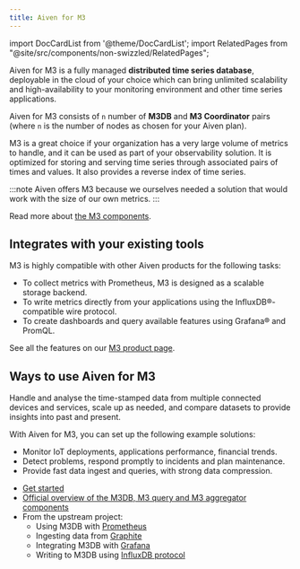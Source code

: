 ```yaml
---
title: Aiven for M3
---
```


import DocCardList from '@theme/DocCardList';
import RelatedPages from "@site/src/components/non-swizzled/RelatedPages";

Aiven for M3 is a fully managed **distributed time series database**, deployable in the cloud of your choice which can bring unlimited scalability and high-availability to your monitoring environment and other time series applications.

Aiven for M3 consists of `n` number of **M3DB** and **M3 Coordinator**
pairs (where `n` is the number of nodes as chosen for your Aiven plan).

M3 is a great choice if your organization has a very large volume of
metrics to handle, and it can be used as part of your observability
solution. It is optimized for storing and serving time series through
associated pairs of times and values. It also provides a reverse index
of time series.

:::note
Aiven offers M3 because we ourselves needed a solution that would work
with the size of our own metrics.
:::

Read more about [the M3
components](https://m3db.io/docs/overview/components/).

## Integrates with your existing tools

M3 is highly compatible with other Aiven products for the following
tasks:

-   To collect metrics with Prometheus, M3 is designed as a scalable
    storage backend.
-   To write metrics directly from your applications using the
    InfluxDB®-compatible wire protocol.
-   To create dashboards and query available features using Grafana® and
    PromQL.

See all the features on our [M3 product page](https://aiven.io/m3).

## Ways to use Aiven for M3

Handle and analyse the time-stamped data from multiple connected devices
and services, scale up as needed, and compare datasets to provide
insights into past and present.

With Aiven for M3, you can set up the following example solutions:

-   Monitor IoT deployments, applications performance, financial trends.
-   Detect problems, respond promptly to incidents and plan maintenance.
-   Provide fast data ingest and queries, with strong data compression.

<RelatedPages/>

- [Get started](/docs/products/m3db/get-started)
- [Official overview of the M3DB, M3 query and M3 aggregator
  components](https://m3db.io/docs/overview/components/)
- From the upstream project:
  - Using M3DB with
    [Prometheus](https://m3db.io/docs/integrations/prometheus/)
  - Ingesting data from
    [Graphite](https://m3db.io/docs/integrations/graphite/)
  - Integrating M3DB with
    [Grafana](https://m3db.io/docs/integrations/grafana/)
  - Writing to M3DB using [InfluxDB
    protocol](https://m3db.io/docs/integrations/influx/)
